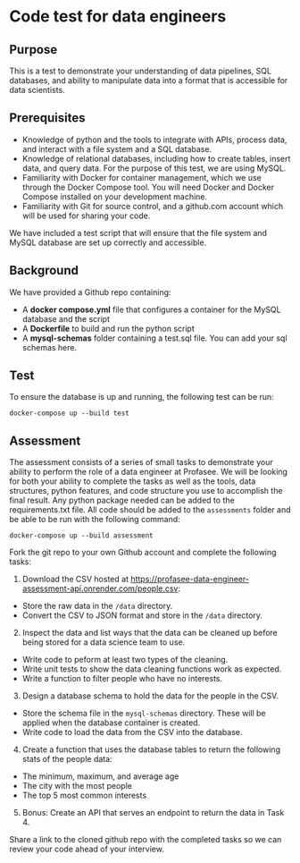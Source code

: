 # Code test for data engineers

## Purpose

This is a test to demonstrate your understanding of data pipelines, SQL databases, and ability to manipulate data into a format that is accessible for data scientists.

## Prerequisites

- Knowledge of python and the tools to integrate with APIs, process data, and interact with a file system and a SQL database.
- Knowledge of relational databases, including how to create tables, insert data, and query data. For the purpose of this test, we are using MySQL.
- Familiarity with Docker for container management, which we use through the Docker Compose tool. You will need Docker and Docker Compose installed on your development machine.
- Familiarity with Git for source control, and a github.com account which will be used for sharing your code.

We have included a test script that will ensure that the file system and MySQL database are set up correctly and accessible.

## Background

We have provided a Github repo containing:

- A **docker compose.yml** file that configures a container for the MySQL database and the script
- A **Dockerfile** to build and run the python script
- A **mysql-schemas** folder containing a test.sql file. You can add your sql schemas here.

## Test

To ensure the database is up and running, the following test can be run:

```
docker-compose up --build test
```

## Assessment

The assessment consists of a series of small tasks to demonstrate your ability to perform the role of a data engineer at Profasee. We will be looking for both your ability to complete the tasks as well as the tools, data structures, python features, and code structure you use to accomplish the final result. Any python package needed can be added to the requirements.txt file. All code should be added to the `assessments` folder and be able to be run with the following command:
```
docker-compose up --build assessment
```

Fork the git repo to your own Github account and complete the following tasks:

1. Download the CSV hosted at https://profasee-data-engineer-assessment-api.onrender.com/people.csv:
* Store the raw data in the `/data` directory.
* Convert the CSV to JSON format and store in the `/data` directory.
2. Inspect the data and list ways that the data can be cleaned up before being stored for a data science team to use.
* Write code to peform at least two types of the cleaning.
* Write unit tests to show the data cleaning functions work as expected.
* Write a function to filter people who have no interests.
3. Design a database schema to hold the data for the people in the CSV.
* Store the schema file in the `mysql-schemas` directory. These will be applied when the database container is created.
* Write code to load the data from the CSV into the database.
4. Create a function that uses the database tables to return the following stats of the people data:
* The minimum, maximum, and average age
* The city with the most people
* The top 5 most common interests
5. Bonus: Create an API that serves an endpoint to return the data in Task 4.


Share a link to the cloned github repo with the completed tasks so we can review your code ahead of your interview.
